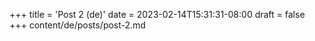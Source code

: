 +++
title = 'Post 2 (de)'
date = 2023-02-14T15:31:31-08:00
draft = false
+++
content/de/posts/post-2.md
